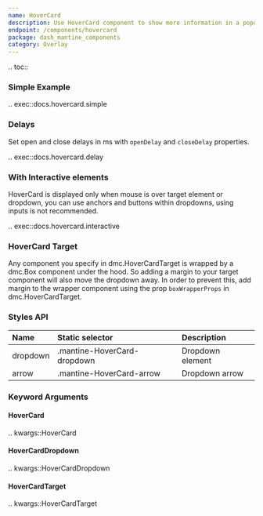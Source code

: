 ```yaml
---
name: HoverCard
description: Use HoverCard component to show more information in a popover.
endpoint: /components/hovercard
package: dash_mantine_components
category: Overlay
---
```


.. toc::

### Simple Example

.. exec::docs.hovercard.simple

### Delays

Set open and close delays in ms with `openDelay` and `closeDelay` properties.

.. exec::docs.hovercard.delay

### With Interactive elements

HoverCard is displayed only when mouse is over target element or dropdown, you can use anchors and buttons within dropdowns, using inputs is not recommended.

.. exec::docs.hovercard.interactive

### HoverCard Target

Any component you specify in dmc.HoverCardTarget is wrapped by a dmc.Box component under the hood. So adding a margin
to your target component will also move the dropdown away. In order to prevent this, add margin to the wrapper component
using the prop `boxWrapperProps` in dmc.HoverCardTarget.

### Styles API

| Name     | Static selector             | Description      |
|:---------|:----------------------------|:-----------------|
| dropdown | .mantine-HoverCard-dropdown | Dropdown element |
| arrow    | .mantine-HoverCard-arrow    | Dropdown arrow   |

### Keyword Arguments

#### HoverCard

.. kwargs::HoverCard

#### HoverCardDropdown

.. kwargs::HoverCardDropdown

#### HoverCardTarget

.. kwargs::HoverCardTarget
